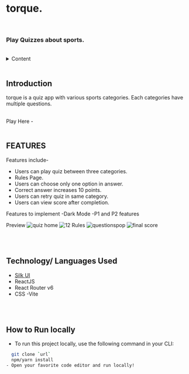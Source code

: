 <h1>
torque.
</h1>
<br />
<h3>
   Play Quizzes about sports.
</h3>


<br />

<!-- TABLE OF CONTENTS -->
<details>
    <summary>Content</summary>
    <ol>
        <li><a href="#introduction">Introduction</a></li>
        <li><a href="#features">Features</a></li>
        <li><a href="#technology-languages-used">Technology/ Languages Used</a></li>
        <li><a href="#how-to-run-locally">How to Run Locally</a></li>
    </ol>
</details>

<br />

<!-- Project Introduction -->
## **Introduction**
<p>
    torque is a quiz app with various sports categories. Each categories have multiple questions.  
</p>
<br />
Play Here - 

<br />
<br />
<!-- FEATURES -->

## **FEATURES**

Features include-
- Users can play quiz between three categories.
- Rules Page. 
- Users can choose only one option in answer.
- Correct answer increases 10 points.
- Users can retry quiz in same category.
- Users can view score after completion. 

Features to implement
-Dark Mode
-P1 and P2 features

Preview
![quiz home](https://user-images.githubusercontent.com/83667291/163734856-6bcaee42-9ad6-4d47-8ac4-92de24355973.jpg)
![12 Rules](https://user-images.githubusercontent.com/83667291/163734882-f3436ade-0c8d-4174-a789-ff7523c7bb54.jpg)
![questionspop](https://user-images.githubusercontent.com/83667291/163734896-ce0dd17c-50ff-4fc1-8026-69ce52a0f402.jpg)
![final score](https://user-images.githubusercontent.com/83667291/163734915-f413dc1a-b030-4738-b701-a83514cc2d52.jpg)


<br />
<br />
<!-- BUILT WITH -->

## **Technology/ Languages Used**

- <a href="https://silkier-ui.netlify.app/">Silk UI </a>
- ReactJS
- React Router v6
- CSS
-Vite

<br />
<br />
<!-- HOW TO RUN LOCALLY -->

## **How to Run locally**
- To run this project locally, use the following command in your CLI:

```bash
  git clone `url`
  npm/yarn install
- Open your favorite code editor and run locally!


